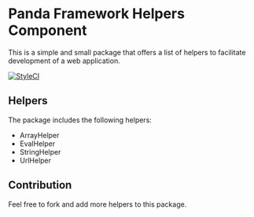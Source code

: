# Panda Framework Helpers Component

This is a simple and small package that offers a list of helpers to facilitate development of a web application.

[![StyleCI](https://styleci.io/repos/69766687/shield?branch=master)](https://styleci.io/repos/69766687)

## Helpers

The package includes the following helpers:

- ArrayHelper
- EvalHelper
- StringHelper
- UrlHelper

## Contribution

Feel free to fork and add more helpers to this package.
